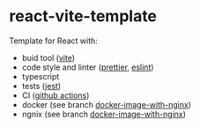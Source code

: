 # react-vite-template

Template for React with:
- buid tool ([vite](https://vitejs.dev/))
- code style and linter ([prettier](https://prettier.io/), [eslint](https://eslint.org/))
- typescript
- tests ([jest](https://jestjs.io/))
- CI ([github actions](https://docs.github.com/en/actions))
- docker (see branch [docker-image-with-nginx](https://github.com/marcoskloss/react-vite-template/tree/docker-image-with-ngnix))
- ngnix (see branch [docker-image-with-nginx](https://github.com/marcoskloss/react-vite-template/tree/docker-image-with-ngnix))
